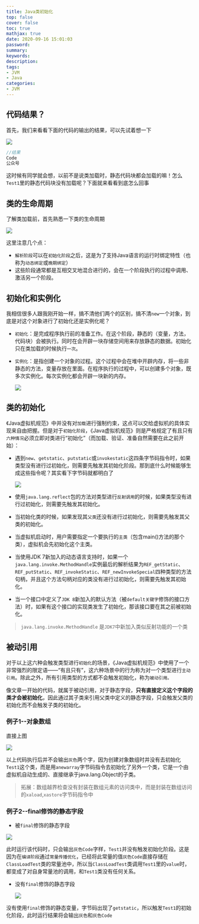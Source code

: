 ```yaml
---
title: Java类初始化
top: false
cover: false
toc: true
mathjax: true
date: 2020-09-16 15:01:03
password:
summary:
keywords:
description:
tags:
- JVM
- Java
categories:
- JVM
---
```




## 代码结果？

首先，我们来看看下面的代码的输出的结果，可以先试着想一下

![](http://cdn.mjava.top/blog/20200725004926.png)



```java
//结果
Code
公众号
```

这时候有同学就会想，以前不是说类加载时，静态代码块都会加载的嘛！怎么`Test1`里的静态代码块没有加载呢？下面就来看看到底怎么回事

## 类的生命周期

了解类加载前，首先熟悉一下类的生命周期

![](http://cdn.mjava.top/blog/20200725003859.png)

这里注意几个点：

- `解析阶段`可以在`初始化阶段`之后，这是为了支持Java语言的运行时绑定特性（也称为`动态绑定`或`晚期绑定`）
- 这些阶段通常都是互相交叉地混合进行的，会在一个阶段执行的过程中调用、激活另一个阶段。

## 初始化和实例化

我相信很多人跟我刚开始一样，搞不清他们两个的区别，搞不清`new`一个对象，到底是对这个对象进行了初始化还是实例化呢？

- `初始化`：是完成程序执行前的准备工作。在这个阶段，静态的（变量，方法，代码块）会被执行。同时在会开辟一块存储空间用来存放静态的数据。初始化只在类加载的时候执行`一次`。

- `实例化`：是指创建一个对象的过程。这个过程中会在堆中开辟内存，将一些非静态的方法，变量存放在里面。在程序执行的过程中，可以创建多个对象，既多次实例化。每次实例化都会开辟一块新的内存。

  ![](http://cdn.mjava.top/blog/20200725183421.png)



## 类的初始化

《Java虚拟机规范》中并没有对`加载`进行强制约束，这点可以交给虚拟机的具体实现来自由把握。但是对于`初始化阶段`，《Java虚拟机规范》则是严格规定了有且只有`六种情况`必须立即对类进行“初始化”（而加载、验证、准备自然需要在此之前开始）：

- 遇到`new`、`getstatic`、`putstatic`或`invokestatic`这四条字节码指令时，如果类型没有进行过初始化，则需要先触发其初始化阶段。那到底什么时候能够生成这些指令呢？其实看下字节码就都明白了

  ![](http://cdn.mjava.top/blog/20200725172134.png)

- 使用`java.lang.reflect`包的方法对类型进行`反射调用`的时候，如果类型没有进行过初始化，则需要先触发其初始化。
- 当初始化类的时候，如果发现其`父类`还没有进行过初始化，则需要先触发其父类的初始化。
- 当虚拟机启动时，用户需要指定一个要执行的`主类`（包含main()方法的那个类），虚拟机会先初始化这个主类。
- 当使用JDK 7新加入的动态语言支持时，如果一个`java.lang.invoke.MethodHandle`实例最后的解析结果为`REF_getStatic`、`REF_putStatic`、`REF_invokeStatic`、`REF_newInvokeSpecial`四种类型的方法句柄，并且这个方法句柄对应的类没有进行过初始化，则需要先触发其初始化。
- 当一个接口中定义了`JDK 8`新加入的默认方法（被`default关键字`修饰的接口方法）时，如果有这个接口的实现类发生了初始化，那该接口要在其之前被初始化。

> `java.lang.invoke.MethodHandle` 是`JDK7`中新加入类似反射功能的一个类



## 被动引用

对于以上这六种会触发类型进行`初始化`的场景，《Java虚拟机规范》中使用了一个非常强烈的限定语——“有且只有”，这六种场景中的行为称为对一个类型进行`主动引用`。除此之外，所有引用类型的方式都不会触发初始化，称为`被动引用。`

像文章一开始的代码，就属于被动引用，对于静态字段，**只有直接定义这个字段的类才会被初始化**，因此通过其子类来引用父类中定义的静态字段，只会触发父类的初始化而不会触发子类的初始化。



### 例子1--对象数组

直接上图

![](http://cdn.mjava.top/blog/20200725184328.png)

以上代码执行后并不会输出`灰色`两个字，因为创建对象数组时并没有去初始化`Test1`这个类，而是用`anewarray`字节码指令去初始化了另外一个类，它是一个由虚拟机自动生成的、直接继承于java.lang.Object的子类。



> 拓展：数组越界检查没有封装在数组元素的访问类中，而是封装在数组访问的`xaload`,`xastore`字节码指令中

### 例子2--final修饰的静态字段

- 被`final`修饰的静态字段

![](http://cdn.mjava.top/blog/20200725194122.png)

此时运行该代码时，只会输出`灰色Code`字样，`Test1`并没有触发初始化阶段。这是因为在`编译阶段`通过`常量传播优化`，已经将此常量的值`灰色Code`直接存储在`ClassLoadTest`类的常量池中，所以当`ClassLoadTest`类调用`Test1`里的`value`时，都变成了对自身常量池的调用，和`Test1`类没有任何关系。



- 没有`final`修饰的静态字段

  ![](http://cdn.mjava.top/blog/20200725194514.png)

没有使用`final`修饰的静态变量，字节码出现了`getstatic`，所以触发`Test1`的初始化阶段，此时运行结果将会输出`灰色`和`灰色Code`